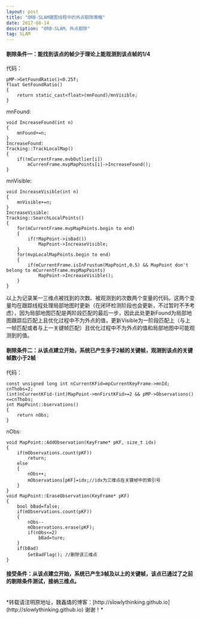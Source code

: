 ```yaml
---
layout: post
title: "ORB-SLAM建图线程中的外点剔除策略"
date: 2017-08-14 
description: "ORB-SLAM，外点剔除"
tag: SLAM 
---   
```


#### 剔除条件一：能找到该点的帧少于理论上能观测到该点帧的1/4

代码：

```
pMP->GetFoundRatio()<0.25f;
float GetFoundRatio()
{
    return static_cast<float>(mnFound)/mnVisible;
}
```
mnFound:
```
void IncreaseFound(int n)
{
    mnFound+=n;
}
IncreaseFound:
Tracking::TrackLocalMap()
{
    if(!mCurrentFrame.mvbOutlier[i])
        mCurrenFrame.mvpMapPoints[i]->IncreaseFound();
}
```
mnVisible:

```
void IncreaseVisible(int n)
{
    mnVisible+=n;
}
IncreaseVisible:
Tracking::SearchLocalPoints()
{
    for(mCurrentFrame.mvpMapPoints.begin to end)
    {
        if(!MapPoint->isBad())
            MapPoint->IncreaseVisible;
    }
    for(mvpLocalMapPoints.begin to end)
    {
        if(mCurrentFrame.isInFrustum(MapPoint,0.5) && MapPoint don't belong to mCurrentFrame.mvpMapPoints)
            MapPoint->IncreaseVisible();
    }
}
```

以上为记录某一三维点被找到的次数、被观测到的次数两个变量的代码。这两个变量均在跟踪线程处理局部地图时更新（在闭环检测阶段也会更新，不过暂时不予考虑），因为局部地图匹配是两阶段匹配的最后一步，因此此处更新Found为局部地图跟踪后匹配上且优化过程中不为外点的值，更新Visible为一阶段匹配上（与上一帧匹配或者与上一关键帧匹配）且优化过程中不为外点的值和局部地图中可能观测到的值。

#### 剔除条件二：从该点建立开始，系统已产生多于2帧的关键帧，观测到该点的关键帧数小于2帧

代码：

```
const unsigned long int nCurrentKFid=mpCurrentKeyFrame->mnId;
cnThobs=2;
(int)nCurrentKFid-(int)MapPoint->mnFirstKFid>=2 && pMP->Observations()<=cnThobs;
int MapPoint::bservations()
{
    return nObs;
}
```
nObs:

```
void MapPoint::AddObservation(KeyFrame* pKF, size_t idx)
{
    if(mObservations.count(pKF))
        return;
    else
    {
        nObs++;   
        mObservations[pKF]=idx;//idx为三维点在关键帧中的索引号
    }
}
void MapPoint::EraseObservation(KeyFrame* pKF)
{
    bool bBad=false;
    if(mObservations.count(pKF))
    {
        nObs--
        mObservations.erase(pKF);
        if(nObs<=2)
            bBad=ture;
    }
    if(bBad)
        SetBadFlag(); //删除该三维点
}
```




#### 接受条件：从该点建立开始，系统已产生3帧及以上的关键帧，该点已通过了之前的剔除条件测试，接纳三维点。



<br>
*转载请注明原地址，魏鑫燏的博客：[http://slowlythinking.github.io](http://slowlythinking.github.io) 谢谢！*
